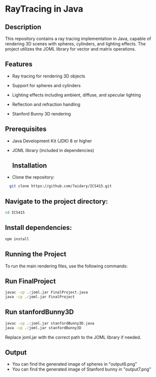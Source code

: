 # RayTracing in Java

## Description
This repository contains a ray tracing implementation in Java, capable of rendering 3D scenes with spheres, cylinders, and lighting effects. The project utilizes the JOML library for vector and matrix operations.

## Features
- Ray tracing for rendering 3D objects

- Support for spheres and cylinders

- Lighting effects including ambient, diffuse, and specular lighting

- Reflection and refraction handling

- Stanford Bunny 3D rendering

## Prerequisites

- Java Development Kit (JDK) 8 or higher

- JOML library (included in dependencies)

  ## Installation
- Clone the repository:  
```bash
  git clone https://github.com/7aidary/ICS415.git
```
  ## Navigate to the project directory:
```bash
cd ICS415
```

## Install dependencies:
```bash
npm install
```

## Running the Project

To run the main rendering files, use the following commands:

## Run FinalProject
```bash
javac -cp .:joml.jar FinalProject.java
java -cp .:joml.jar FinalProject
```

## Run stanfordBunny3D
```bash
javac -cp .:joml.jar stanfordBunny3D.java
java -cp .:joml.jar stanfordBunny3D
```

Replace joml.jar with the correct path to the JOML library if needed.

## Output
- You can find the generated image of spheres in "output6.png"
- You can find the generated image of Stanford bunny in "output7.png"
